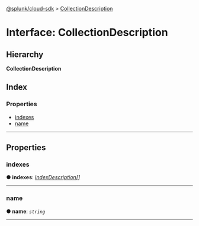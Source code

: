 [@splunk/cloud-sdk](../README.md) > [CollectionDescription](../interfaces/collectiondescription.md)

# Interface: CollectionDescription

## Hierarchy

**CollectionDescription**

## Index

### Properties

* [indexes](collectiondescription.md#indexes)
* [name](collectiondescription.md#name)

---

## Properties

<a id="indexes"></a>

###  indexes

**● indexes**: *[IndexDescription](indexdescription.md)[]*

___
<a id="name"></a>

###  name

**● name**: *`string`*

___

